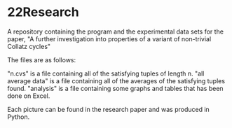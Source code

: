# 22Research
A repository containing the program and the experimental data sets for the paper, "A further investigation into properties of a variant of non-trivial Collatz cycles"

The files are as follows:

"n.cvs" is a file containing all of the satisfying tuples of length n.
"all average data" is a file containing all of the averages of the satisfying tuples found.
"analysis" is a file containing some graphs and tables that has been done on Excel.

Each picture can be found in the research paper and was produced in Python.
